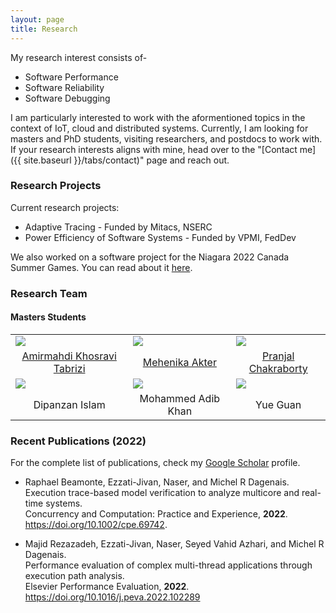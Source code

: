 ```yaml
---
layout: page
title: Research
---
```


<!--- 
Add an image to the /assets/img/ directory and add that file name like the following line above the "---" to add a cover image.

cover-img: /assets/img/path.jpg 
--->
My research interest consists of-

* Software Performance
* Software Reliability
* Software Debugging

I am particularly interested to work with the aformentioned topics in the context of IoT, cloud and distributed systems. Currently, I am looking for 
masters and PhD students, visiting researchers, and postdocs to work with. If your research interests aligns with mine, head over to the "[Contact me]({{ site.baseurl }}/tabs/contact)" page and reach out.

### Research Projects
Current research projects:

* Adaptive Tracing - Funded by Mitacs, NSERC
* Power Efficiency of Software Systems - Funded by VPMI, FedDev

We also worked on a software project for the Niagara 2022 Canada Summer Games. You can read about it [here](https://brocku.ca/brock-news/2022/05/canada-games-teaching-spotlight-computer-science-students-developing-canada-games-chatbot/).

### Research Team

#### Masters Students
<p></p>
<style>
    td {
        border: none !important;
    }
</style>

<div align="center">
    <table>
        <tr>
            <td><img src="{{ site.baseurl }}/assets/img/people/amir.jpg"/></td>
            <td><img src="{{ site.baseurl }}/assets/img/people/mehenika.jpg"/></td>
            <td><img src="{{ site.baseurl }}/assets/img/people/pranjal.jpeg"/></td>
        </tr>
        <tr>
            <td style="text-align: center"><a href="https://www.linkedin.com/in/amirmahdi-khosravi/">Amirmahdi Khosravi Tabrizi</a></td>
            <td style="text-align: center"><a href="https://www.linkedin.com/in/mehenika">Mehenika Akter</a></td>
            <td style="text-align: center"><a href="https://pranjal.net/">Pranjal Chakraborty</a></td>
        </tr>
        <tr>
            <td><img src="{{ site.baseurl }}/assets/img/people/dipanzan.jpg"/></td>
            <td><img src="{{ site.baseurl }}/assets/img/people/adib.png"/></td>
            <td><img src="{{ site.baseurl }}/assets/img/people/image.png"/></td>
        </tr>
        <tr>
            <td style="text-align: center">Dipanzan Islam</td>
            <td style="text-align: center">Mohammed Adib Khan</td>
            <td style="text-align: center">Yue Guan</td>
        </tr>
    </table>
</div>
<p></p>

### Recent Publications (2022)
For the complete list of publications, check my [Google Scholar](https://scholar.google.com/citations?hl=en&user=sJWcLv8AAAAJ&view_op=list_works&sortby=pubdate) 
profile.

* Raphael Beamonte, Ezzati-Jivan, Naser, and Michel R Dagenais.\
  Execution trace-based model verification to analyze multicore and real-time systems.\
  Concurrency and Computation: Practice and Experience, **2022**.\
  https://doi.org/10.1002/cpe.69742.

* Majid Rezazadeh, Ezzati-Jivan, Naser, Seyed Vahid Azhari, and Michel R Dagenais.\
  Performance evaluation of complex multi-thread applications through execution path analysis.\
  Elsevier Performance Evaluation, **2022**.\
  https://doi.org/10.1016/j.peva.2022.102289

